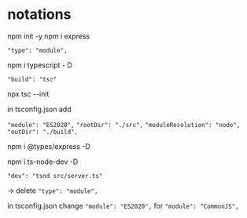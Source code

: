# notations

npm init -y
npm i express

`"type": "module",`

npm i typescript - D

`"build": "tsc"`

npx tsc --init

in tsconfig.json add

`"module": "ES2020",`
`"rootDir": "./src",`
`"moduleResolution": "node",`
`"outDir": "./build",`

npm i @types/express -D

npm i ts-node-dev -D

`"dev": "tsnd src/server.ts"`

-> delete `"type": "module",`

in tsconfig.json change
`"module": "ES2020",` for `"module": "CommonJS",`
